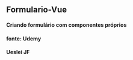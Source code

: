 ## Formulario-Vue

#### Criando formulário com componentes próprios

#### fonte: Udemy

#### Ueslei JF
